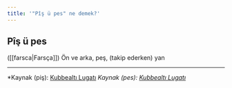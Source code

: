 ```yaml
---
title: '"Pîş ü pes" ne demek?'
---
```


## Pîş ü pes
([[farsca|Farsça]]) Ön ve arka, peş, (takip ederken) yan

---
*Kaynak (piş): [Kubbealtı Lugatı](https://www.lugatim.com/s/piş)
*Kaynak (pes): [Kubbealtı Lugatı](https://www.lugatim.com/s/pes)*
